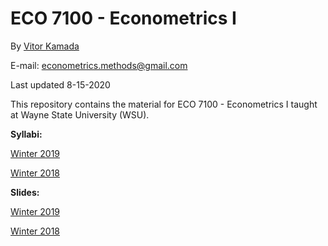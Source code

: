 # ECO 7100 - Econometrics I 

By [Vitor Kamada](https://www.linkedin.com/in/vitor-kamada-1b73a078)

E-mail: econometrics.methods@gmail.com

Last updated 8-15-2020

This repository contains the material for 
ECO 7100 - Econometrics I  taught at Wayne State University (WSU).

**Syllabi:**

[Winter 2019](https://github.com/VitorKamada/ECO7100/raw/master/Syllabus/ECO%207100%20Econometrics%20I%20(Winter%202019).pdf)

[Winter 2018](https://github.com/VitorKamada/ECO7100/raw/master/Syllabus/ECO%207100%20Econometrics%20I%20(Winter%202018).pdf)

**Slides:**

[Winter 2019](https://github.com/VitorKamada/ECO7100/tree/master/Slides/Winter%202019)

[Winter 2018](https://github.com/VitorKamada/ECO7100/tree/master/Slides/Winter%202018)

